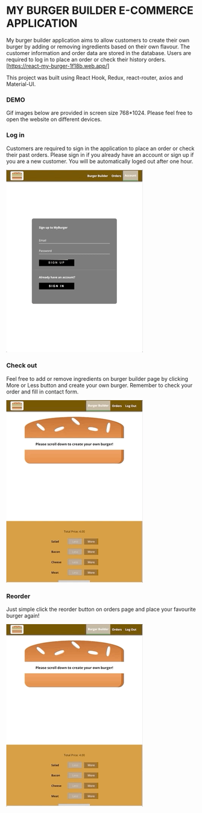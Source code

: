 # MY BURGER BUILDER E-COMMERCE APPLICATION

My burger builder application aims to allow customers to create their own burger by adding or removing ingredients based on their own flavour. The customer information and order data are stored in the database. Users are required to log in to place an order or check their history orders.
[https://react-my-burger-1f18b.web.app/]

This project was built using React Hook, Redux, react-router, axios and Material-UI.

### DEMO

Gif images below are provided in screen size 768*1024. Please feel free to open the website on different devices.

### Log in

Customers are required to sign in the application to place an order or check their past orders. Please sign in if you already have an account or sign up if you are a new customer. You will be automatically loged out after one hour.

![alt-test](https://github.com/WendyChenj/My-Burger-Builder/blob/media/login.gif)

### Check out

Feel free to add or remove ingredients on burger builder page by clicking More or Less button and create your own burger. Remember to check your order and fill in contact form.   

![alt-test](https://github.com/WendyChenj/My-Burger-Builder/blob/media/checkout.gif)

### Reorder

Just simple click the reorder button on orders page and place your favourite burger again!  

![alt-test](https://github.com/WendyChenj/My-Burger-Builder/blob/media/reorder.gif)

